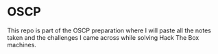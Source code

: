 # OSCP
This repo is part of the OSCP preparation where I will paste all the notes taken and the challenges I came across while solving Hack The Box machines. 
